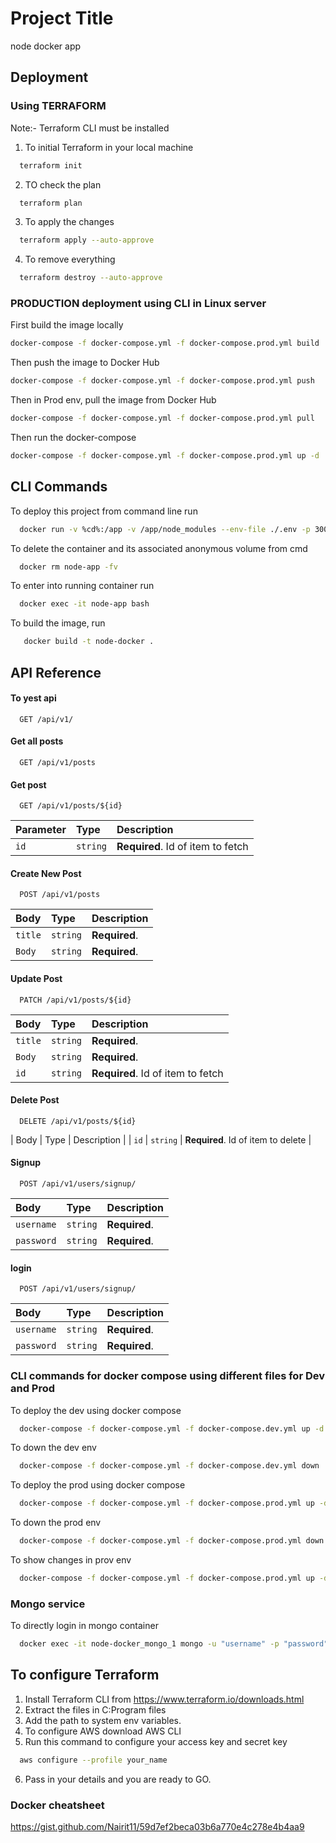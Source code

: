 # Project Title

node docker app

## Deployment

### Using TERRAFORM

Note:- Terraform CLI must be installed

1. To initial Terraform in your local machine

```bash
  terraform init
```

2. TO check the plan

```bash
  terraform plan
```

3. To apply the changes

```bash
  terraform apply --auto-approve
```

4. To remove everything

```bash
  terraform destroy --auto-approve
```

### PRODUCTION deployment using CLI in Linux server

First build the image locally

```bash
docker-compose -f docker-compose.yml -f docker-compose.prod.yml build
```

Then push the image to Docker Hub

```bash
docker-compose -f docker-compose.yml -f docker-compose.prod.yml push
```

Then in Prod env, pull the image from Docker Hub

```bash
docker-compose -f docker-compose.yml -f docker-compose.prod.yml pull
```

Then run the docker-compose

```bash
docker-compose -f docker-compose.yml -f docker-compose.prod.yml up -d
```

## CLI Commands

To deploy this project from command line run

```bash
  docker run -v %cd%:/app -v /app/node_modules --env-file ./.env -p 3000:3000 -d --name node-app  node-docker
```

To delete the container and its associated anonymous volume from cmd

```bash
  docker rm node-app -fv
```

To enter into running container run

```bash
  docker exec -it node-app bash
```

To build the image, run

```bash
   docker build -t node-docker .
```

## API Reference

#### To yest api

```http
  GET /api/v1/
```

#### Get all posts

```http
  GET /api/v1/posts
```

#### Get post

```http
  GET /api/v1/posts/${id}
```

| Parameter | Type     | Description                       |
| :-------- | :------- | :-------------------------------- |
| `id`      | `string` | **Required**. Id of item to fetch |

#### Create New Post

```http
  POST /api/v1/posts
```

| Body    | Type     | Description   |
| :------ | :------- | :------------ |
| `title` | `string` | **Required**. |
| `Body`  | `string` | **Required**. |

#### Update Post

```http
  PATCH /api/v1/posts/${id}
```

| Body    | Type     | Description                       |
| :------ | :------- | :-------------------------------- |
| `title` | `string` | **Required**.                     |
| `Body`  | `string` | **Required**.                     |
| `id`    | `string` | **Required**. Id of item to fetch |

#### Delete Post

```http
  DELETE /api/v1/posts/${id}
```

| Body | Type | Description |
| `id` | `string` | **Required**. Id of item to delete |

#### Signup

```http
  POST /api/v1/users/signup/
```

| Body       | Type     | Description   |
| :--------- | :------- | :------------ |
| `username` | `string` | **Required**. |
| `password` | `string` | **Required**. |

#### login

```http
  POST /api/v1/users/signup/
```

| Body       | Type     | Description   |
| :--------- | :------- | :------------ |
| `username` | `string` | **Required**. |
| `password` | `string` | **Required**. |

### CLI commands for docker compose using different files for Dev and Prod

To deploy the dev using docker compose

```bash
  docker-compose -f docker-compose.yml -f docker-compose.dev.yml up -d
```

To down the dev env

```bash
  docker-compose -f docker-compose.yml -f docker-compose.dev.yml down
```

To deploy the prod using docker compose

```bash
  docker-compose -f docker-compose.yml -f docker-compose.prod.yml up -d
```

To down the prod env

```bash
  docker-compose -f docker-compose.yml -f docker-compose.prod.yml down
```

To show changes in prov env

```bash
  docker-compose -f docker-compose.yml -f docker-compose.prod.yml up -d --build
```

### Mongo service

To directly login in mongo container

```bash
  docker exec -it node-docker_mongo_1 mongo -u "username" -p "password"
```

## To configure Terraform

1. Install Terraform CLI from https://www.terraform.io/downloads.html
2. Extract the files in C:Program files
3. Add the path to system env variables.
4. To configure AWS download AWS CLI
5. Run this command to configure your access key and secret key

```bash
  aws configure --profile your_name
```

6. Pass in your details and you are ready to GO.


### Docker cheatsheet
https://gist.github.com/Nairit11/59d7ef2beca03b6a770e4c278e4b4aa9
